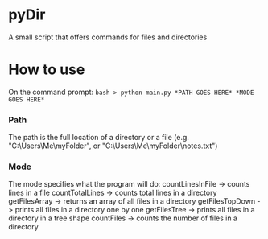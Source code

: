 # pyDir
A small script that offers commands for files and directories

# How to use
On the command prompt:
```bash > python main.py *PATH GOES HERE* *MODE GOES HERE*```

### Path
The path is the full location of a directory or a file (e.g. "C:\Users\Me\myFolder\", or "C:\Users\Me\myFolder\notes.txt")

### Mode
The mode specifies what the program will do:
countLinesInFile -> counts lines in a file
countTotalLines -> counts total lines in a directory
getFilesArray -> returns an array of all files in a directory
getFilesTopDown -> prints all files in a directory one by one
getFilesTree -> prints all files in a directory in a tree shape
countFiles -> counts the number of files in a directory
